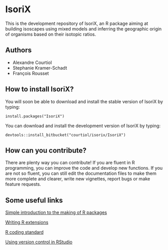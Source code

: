 # IsoriX

This is the development repository of IsoriX, an R package aiming at building isoscapes using mixed models and inferring the geographic origin of organisms based on their isotopic ratios. 

## Authors
* Alexandre Courtiol
* Stephanie Kramer-Schadt
* François Rousset

## How to install IsoriX?
You will soon be able to download and install the stable version of IsoriX by typing:
```{r}
install.packages("IsoriX")
```

You can download and install the development version of IsoriX by typing:
```{r}
devtools::install_bitbucket("courtiol/isorix/IsoriX")
```

## How can you contribute?
There are plenty way you can contribute! If you are fluent in R programming, you can improve the code and develop new functions. If you are not so fluent, you can still edit the documentation files to make them more complete and clearer, write new vignettes, report bugs or make feature requests.

## Some useful links
[Simple introduction to the making of R packages](http://r-pkgs.had.co.nz/)

[Writing R extensions](https://cran.r-project.org/doc/manuals/r-release/R-exts.html)

[R coding standard](https://google.github.io/styleguide/Rguide.xml)

[Using version control in RStudio](https://support.rstudio.com/hc/en-us/articles/200532077-Version-Control-with-Git-and-SVN)
